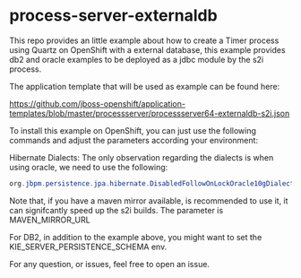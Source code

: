 # process-server-externaldb

This repo provides an little example about how to create a Timer process using Quartz on OpenShift with
a external database, this example provides db2 and oracle examples to be deployed as a jdbc module
by the s2i process.

The application template that will be used as example can be found here:

https://github.com/jboss-openshift/application-templates/blob/master/processserver/processserver64-externaldb-s2i.json


To install this example on OpenShift, you can just use the following commands and adjust the parameters
according your environment:


Hibernate Dialects:
The only observation regarding the dialects is when using oracle, we need to use the following:

```java
org.jbpm.persistence.jpa.hibernate.DisabledFollowOnLockOracle10gDialect
```


Note that, if you have a maven mirror available, is recommended to use it, it can signifcantly speed up the s2i builds.
The parameter is MAVEN_MIRROR_URL

For DB2, in addition to the example above, you might want to set the KIE_SERVER_PERSISTENCE_SCHEMA env.


For any question, or issues, feel free to open an issue.
